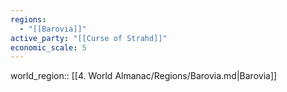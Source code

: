 ```yaml
---
regions:
  - "[[Barovia]]"
active_party: "[[Curse of Strahd]]"
economic_scale: 5
---
```

world_region:: [[4. World Almanac/Regions/Barovia.md|Barovia]]






